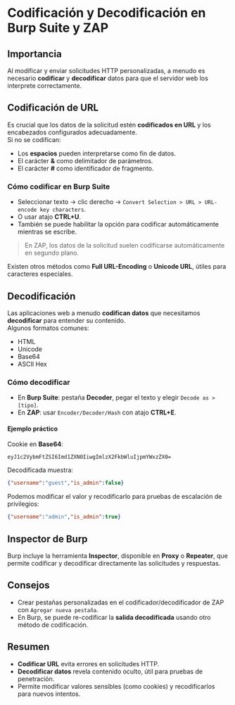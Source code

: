 # Codificación y Decodificación en Burp Suite y ZAP

## Importancia
Al modificar y enviar solicitudes HTTP personalizadas, a menudo es necesario **codificar** y **decodificar** datos para que el servidor web los interprete correctamente.

## Codificación de URL
Es crucial que los datos de la solicitud estén **codificados en URL** y los encabezados configurados adecuadamente.  
Si no se codifican:
- Los **espacios** pueden interpretarse como fin de datos.
- El carácter **&** como delimitador de parámetros.
- El carácter **#** como identificador de fragmento.

### Cómo codificar en Burp Suite
- Seleccionar texto → clic derecho → `Convert Selection > URL > URL-encode key characters`.
- O usar atajo **CTRL+U**.
- También se puede habilitar la opción para codificar automáticamente mientras se escribe.

> En ZAP, los datos de la solicitud suelen codificarse automáticamente en segundo plano.

Existen otros métodos como **Full URL-Encoding** o **Unicode URL**, útiles para caracteres especiales.

## Decodificación
Las aplicaciones web a menudo **codifican datos** que necesitamos **decodificar** para entender su contenido.  
Algunos formatos comunes:
- HTML
- Unicode
- Base64
- ASCII Hex

### Cómo decodificar
- En **Burp Suite**: pestaña **Decoder**, pegar el texto y elegir `Decode as > [tipo]`.
- En **ZAP**: usar `Encoder/Decoder/Hash` con atajo **CTRL+E**.

#### Ejemplo práctico
Cookie en **Base64**:
```
eyJ1c2VybmFtZSI6Imd1ZXN0IiwgImlzX2FkbWluIjpmYWxzZX0=
```
Decodificada muestra:
```json
{"username":"guest","is_admin":false}
```

Podemos modificar el valor y recodificarlo para pruebas de escalación de privilegios:
```json
{"username":"admin","is_admin":true}
```

## Inspector de Burp
Burp incluye la herramienta **Inspector**, disponible en **Proxy** o **Repeater**, que permite codificar y decodificar directamente las solicitudes y respuestas.

## Consejos
- Crear pestañas personalizadas en el codificador/decodificador de ZAP con `Agregar nueva pestaña`.
- En Burp, se puede re-codificar la **salida decodificada** usando otro método de codificación.

## Resumen
- **Codificar URL** evita errores en solicitudes HTTP.
- **Decodificar datos** revela contenido oculto, útil para pruebas de penetración.
- Permite modificar valores sensibles (como cookies) y recodificarlos para nuevos intentos.
